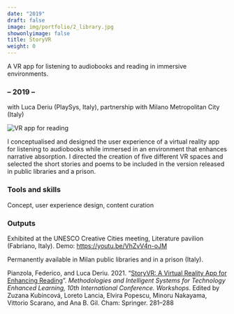 ```yaml
---
date: "2019"
draft: false
image: img/portfolio/2_library.jpg
showonlyimage: false
title: StoryVR
weight: 0
---
```


A VR app for listening to audiobooks and reading in immersive environments.
<!--more-->

### – 2019 –
with Luca Deriu (PlaySys, Italy), partnership with Milano Metropolitan City (Italy)

![VR app for reading][1]

[1]: /img/portfolio/2_library.jpg

I conceptualised and designed the user experience of a virtual reality app for listening to audiobooks while immersed in an environment that enhances narrative absorption. I directed the creation of five different VR spaces and selected the short stories and poems to be included in the version released in public libraries and a prison.

### Tools and skills

Concept, user experience design, content curation

### Outputs

Exhibited at the UNESCO Creative Cities meeting, Literature pavilion (Fabriano, Italy). Demo: https://youtu.be/VhZvV4n-oJM

Permanently available in Milan public libraries and in a prison (Italy).

Pianzola, Federico, and Luca Deriu. 2021. “[StoryVR: A Virtual Reality App for Enhancing Reading](https://link.springer.com/chapter/10.1007/978-3-030-52287-2_29)”. _Methodologies and Intelligent Systems for Technology Enhanced Learning, 10th International Conference. Workshops_. Edited by Zuzana Kubincová, Loreto Lancia, Elvira Popescu, Minoru Nakayama, Vittorio Scarano, and Ana B. Gil. Cham: Springer. 281–288